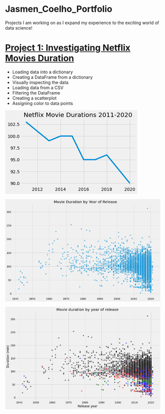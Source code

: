 # Jasmen_Coelho_Portfolio
Projects I am working on as I expand my experience to the exciting world of data science!

# [Project 1: Investigating Netflix Movies Duration](https://app.datacamp.com/workspace/w/8711015b-f671-4890-8103-d7f7ea71fb67)
* Loading data into a dictionary
* Creating a DataFrame from a dictionary
* Visually inspecting the data
* Loading data from a CSV
* Filtering the DataFrame
* Creating a scatterplot
* Assigning color to data points

![](https://raw.githubusercontent.com/jasmencoelho/Jasmen_Coelho_Portfolio/main/images/line_graph.png)

![](https://raw.githubusercontent.com/jasmencoelho/Jasmen_Coelho_Portfolio/main/images/nocolor.png)

![](https://raw.githubusercontent.com/jasmencoelho/Jasmen_Coelho_Portfolio/main/images/Movie_duration_by_year.png)
